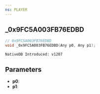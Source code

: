 ```yaml
---
ns: PLAYER
---
```

## _0x9FC5A003FB76EDBD

```c
// 0x9FC5A003FB76EDBD
void _0x9FC5A003FB76EDBD(Any p0, Any p1);
```

```
NativeDB Introduced: v1207
```

## Parameters
* **p0**:
* **p1**:
